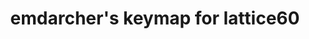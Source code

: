 ---
layout: layouts/keymapdb_entry.njk
OS: []
keymapAuthor: emdarcher
firmware: QMK
hasHomeRowMods: False
hasLetterOnThumb: False
keymapImage: https://i.imgur.com/9g3fDqL.png
imageDate: idk
keyCount: 60
keyboard: lattice60
baseLayouts: ["QWERTY"]
languages: ['English']
layerCount: 3
title: "emdarcher's keymap for lattice60"
isSplit: False
stagger: row
summary: 
keymapUrl: https://github.com/emdarcher/qmk_firmware/tree/master/keyboards/lattice60/keymaps/emdarcher
writeup: https://github.com/emdarcher/qmk_firmware/tree/master/keyboards/lattice60/keymaps/emdarcher/readme.md
---